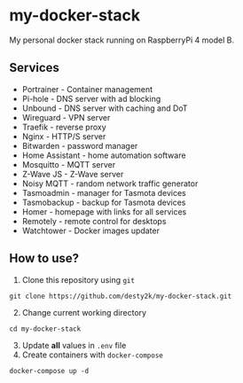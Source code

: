 # my-docker-stack
My personal docker stack running on RaspberryPi 4 model B.

## Services

- Portrainer - Container management
- Pi-hole - DNS server with ad blocking
- Unbound - DNS server with caching and DoT
- Wireguard - VPN server
- Traefik - reverse proxy 
- Nginx - HTTP/S server
- Bitwarden - password manager
- Home Assistant - home automation software
- Mosquitto - MQTT server
- Z-Wave JS - Z-Wave server
- Noisy MQTT - random network traffic generator
- Tasmoadmin - manager for Tasmota devices
- Tasmobackup - backup for Tasmota devices
- Homer - homepage with links for all services
- Remotely - remote control for desktops  
- Watchtower - Docker images updater

## How to use?

1. Clone this repository using `git`

```shell
git clone https://github.com/desty2k/my-docker-stack.git
```

2. Change current working directory

```shell
cd my-docker-stack
```

3. Update __all__ values in `.env` file
4. Create containers with `docker-compose`

```shell
docker-compose up -d
```

